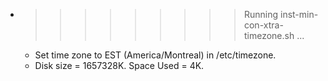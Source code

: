 * >>>>>>>>> Running inst-min-con-xtra-timezone.sh ...
  * Set time zone to EST (America/Montreal) in /etc/timezone.
  * Disk size = 1657328K. Space Used = 4K.
